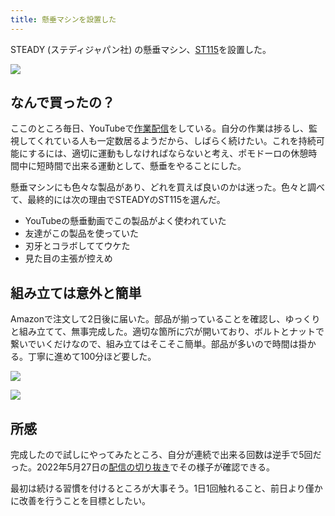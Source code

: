 ```yaml
---
title: 懸垂マシンを設置した
---
```

STEADY (ステディジャパン社) の懸垂マシン、[ST115](https://www.amazon.co.jp/dp/B09K3QQBKH)を設置した。

![](https://lh4.googleusercontent.com/drxPCTstmirIXP2yV2Y_JNdFo3GMMwTaMPD1ZY8NrqJ88ZH8NJdPbo4LefFQtMmmeSZi8M2NBAGJY9eFY9H6OJX6dpiTSOCbbfAwAVcVbIvqPusKaebu0Bj0sURu352ALmcqemRLY6PWwVVpkRNd3Ihh_I1Rj9VgUJHZt59rsvYr_qmP6fZGg_qESON0)

なんで買ったの？
--------

ここのところ毎日、YouTubeで[作業配信](https://www.youtube.com/c/r7kamura)をしている。自分の作業は捗るし、監視してくれている人も一定数居るようだから、しばらく続けたい。これを持続可能にするには、適切に運動もしなければならないと考え、ポモドーロの休憩時間中に短時間で出来る運動として、懸垂をやることにした。

懸垂マシンにも色々な製品があり、どれを買えば良いのかは迷った。色々と調べて、最終的には次の理由でSTEADYのST115を選んだ。

*   YouTubeの懸垂動画でこの製品がよく使われていた
*   友達がこの製品を使っていた
*   刃牙とコラボしててウケた
*   見た目の主張が控えめ

組み立ては意外と簡単
----------

Amazonで注文して2日後に届いた。部品が揃っていることを確認し、ゆっくりと組み立てて、無事完成した。適切な箇所に穴が開いており、ボルトとナットで繋いでいくだけなので、組み立てはそこそこ簡単。部品が多いので時間は掛かる。丁寧に進めて100分ほど要した。

![](https://lh5.googleusercontent.com/DzEZ4jkuTCCT9InI0gkwcnpPVoyttzDyYQ4Zrix3uUrWdZFJrTlp75-haj5raQwEe-CZOTfj42jU4QG2ZRJXJ0Ddlj0sp9C7NoombgMCkRhVHwqn_nRBXD97MXDHB8sWLmsimPgG3FaA0EYTHMUk_3nqZ9NLIH1ozGoSOn5PZPhtVZjLMOSVACL9zeQ-)

![](https://lh5.googleusercontent.com/HMM8vfRumjBivl1RFE2EJSzqBVP_4UuzlxbWbc5S-bYgxPip-oI7hHFYfHTUtK1KzsIwSRL83veRwi61JeEUP34oCo5HrZycc28YIlFZ5dfZkRQKf5_FrgKuz83juhUhPK5TkXO7t_ssepcqR7Q8zToI3jE5V_JeZXEicILUwKJie02jAPyNTuVut_79)

所感
--

完成したので試しにやってみたところ、自分が連続で出来る回数は逆手で5回だった。2022年5月27日の[配信の切り抜き](https://www.youtube.com/clip/Ugkxy2NXpdlfZF0kT9s-MoCOrbB1wpWEryK9)でその様子が確認できる。

最初は続ける習慣を付けるところが大事そう。1日1回触れること、前日より僅かに改善を行うことを目標としたい。
